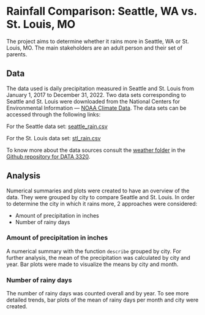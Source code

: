 # Rainfall Comparison: Seattle, WA vs. St. Louis, MO
The project aims to determine whether it rains more in Seattle, WA or St. Louis, MO. The main stakeholders are an adult person and their set of parents.

## Data
The data used is daily precipitation measured in Seattle and St. Louis from January 1, 2017 to December 31, 2022.
Two data sets corresponding to Seattle and St. Louis were downloaded from the National Centers for Environmental Information — [NOAA Climate Data](https://www.ncei.noaa.gov/cdo-web/search?datasetid=GHCND).
The data sets can be accessed through the following links: 

For the Seattle data set: [seattle_rain.csv](https://raw.githubusercontent.com/brian-fischer/DATA-3320/main/weather/seattle_rain.csv)

For the St. Louis data set: [stl_rain.csv](https://raw.githubusercontent.com/brian-fischer/DATA-3320/main/weather/stl_rain.csv)

To know more about the data sources consult the [weather folder](https://github.com/brian-fischer/DATA-3320/tree/main/weather) in the [Github repository for DATA 3320](https://github.com/brian-fischer/DATA-3320).

## Analysis
Numerical summaries and plots were created to have an overview of the data. They were grouped by city to compare Seattle and St. Louis. In order to determine the city in which it rains more, 2 approaches were considered:

* Amount of precipitation in inches
* Number of rainy days

### Amount of precipitation in inches
A numerical summary with the function `describe` grouped by city. For further analysis, the mean of the precipitation was calculated by city and year. Bar plots were made to visualize the means by city and month.

### Number of rainy days
The number of rainy days was counted overall and by year. To see more detailed trends, bar plots of the mean of rainy days per month and city were created.

